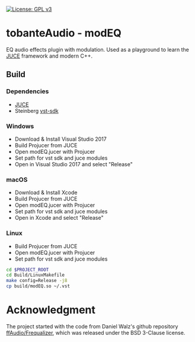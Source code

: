 [![License: GPL v3](https://img.shields.io/badge/License-GPL%20v3-blue.svg)](https://www.gnu.org/licenses/gpl-3.0)

# tobanteAudio - modEQ

EQ audio effects plugin with modulation. Used as a playground to learn the [JUCE](https://github.com/WeAreRoli/JUCE) framework and modern C++.

## Build

### Dependencies

- [JUCE](https://github.com/WeAreRoli/JUCE)
- Steinberg [vst-sdk](https://github.com/steinbergmedia/vst3sdk)

### Windows

- Download & Install Visual Studio 2017
- Build Projucer from JUCE
- Open modEQ.jucer with Projucer
- Set path for vst sdk and juce modules
- Open in Visual Studio 2017 and select "Release"

### macOS

- Download & Install Xcode
- Build Projucer from JUCE
- Open modEQ.jucer with Projucer
- Set path for vst sdk and juce modules
- Open in Xcode and select "Release"

### Linux

- Build Projucer from JUCE
- Open modEQ.jucer with Projucer
- Set path for vst sdk and juce modules

```sh
cd $PROJECT_ROOT
cd Build/LinuxMakefile
make config=Release -j8
cp build/modEQ.so ~/.vst
```

# Acknowledgment

The project started with the code from Daniel Walz's github repository [ffAudio/Frequalizer](https://github.com/ffAudio/Frequalizer), which was released under the BSD 3-Clause license.
